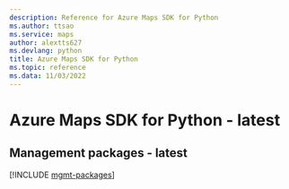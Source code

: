 ```yaml
---
description: Reference for Azure Maps SDK for Python
ms.author: ttsao
ms.service: maps
author: alextts627
ms.devlang: python
title: Azure Maps SDK for Python
ms.topic: reference
ms.data: 11/03/2022
---
```

# Azure Maps SDK for Python - latest

## Management packages - latest
[!INCLUDE [mgmt-packages](maps-mgmt-index.md)]